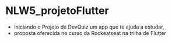 # NLW5_projetoFlutter
 * Iniciando o Projeto de DevQuiz um app que te ajuda a estudar, 
 * proposta oferecida no curso da Rockeatseat na trilha de Flutter
